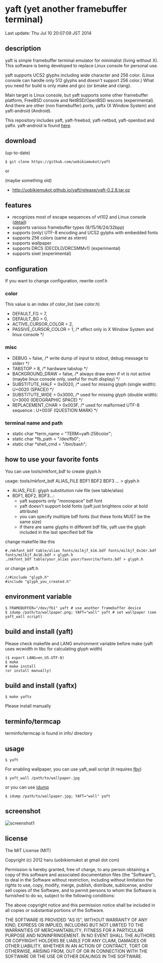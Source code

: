# yaft (yet another framebuffer terminal)

Last update: Thu Jul 10 20:07:09 JST 2014

## description

yaft is simple framebuffer terminal emulator for minimalist (living without X).
This software is being developed to replace Linux console for personal use.

yaft supports UCS2 glyphs including wide character and 256 color.
(Linux console can handle only 512 glyphs and doesn't support 256 color.)
What you need for build is only make and gcc (or bmake and clang).

Main target is Linux console, but yaft supports some other framebuffer platform, FreeBSD console and NetBSD/OpenBSD wscons (experimental).
And there are other (non framebuffer) ports, yaftx (X Window System) and yaft-android (Android).

This repository includes yaft, yaft-freebsd, yaft-netbsd, yaft-openbsd and yaftx.
yaft-android is found [here](https://github.com/uobikiemukot/yaft-android).

## download

(up-to-date)

~~~
$ git clone https://github.com/uobikiemukot/yaft
~~~
or

(maybe something old)

-	http://uobikiemukot.github.io/yaft/release/yaft-0.2.8.tar.gz

## features

+	recognizes most of escape sequences of vt102 and Linux console ([detail](http://uobikiemukot.github.io/yaft/escape.html))
+	supports various framebuffer types (8/15/16/24/32bpp)
+	supports (only) UTF-8 encoding and UCS2 gylphs with embedded fonts
+	supports 256 colors (same as xterm)
+	supports wallpaper
+	supports DRCS (DECDLD/DRCSMMv1) (experimental)
+	supports sixel (experimental)

## configuration

If you want to change configuration, rewrite conf.h

### color

This value is an index of color_list (see color.h)

+	DEFAULT_FG = 7,
+	DEFAULT_BG = 0,
+	ACTIVE_CURSOR_COLOR  = 2,
+	PASSIVE_CURSOR_COLOR = 1, /* effect only in X Window System and linux console */

### misc

+	DEBUG            = false,  /* write dump of input to stdout, debug message to stderr */
+	TABSTOP          = 8,      /* hardware tabstop */
+	BACKGROUND_DRAW  = false,  /* always draw even if vt is not active (maybe linux console only, useful for multi display) */
+	SUBSTITUTE_HALF  = 0x0020, /* used for missing glyph (single width): U+0020 (SPACE)) */
+	SUBSTITUTE_WIDE  = 0x3000, /* used for missing glyph (double width): U+3000 (IDEOGRAPHIC SPACE) */
+	REPLACEMENT_CHAR = 0x003F, /* used for malformed UTF-8 sequence    : U+003F (QUESTION MARK)  */

### terminal name and path

+	static char *term_name = "TERM=yaft-256color";
+	static char *fb_path   = "/dev/fb0";
+	static char *shell_cmd = "/bin/bash";

## how to use your favorite fonts

You can use tools/mkfont_bdf to create glyph.h

usage: tools/mkfont_bdf ALIAS_FILE BDF1 BDF2 BDF3 ... > glyph.h

-	ALIAS_FILE: glyph substitution rule file (see table/alias)
-	BDF1, BDF2, BDF3...:
	+	yaft supports only "monospace" bdf font
	+	yaft doesn't support bold fonts (yaft just brightens color at bold attribute)
	+	you can specify mulitiple bdf fonts (but these fonts MUST be the same size)
	+	if there are same glyphs in different bdf file,
		yaft use the glyph included in the last specified bdf file

change makefile like this

~~~
#./mkfont_bdf table/alias fonts/milkjf_k16.bdf fonts/milkjf_8x16r.bdf fonts/milkjf_8x16.bdf > glyph.h
./mkfont_bdf table/your_alias your/favorite/fonts.bdf > glyph.h
~~~

or change yaft.h

~~~
//#include "glyph.h"
#include "glyph_you_created.h"
~~~

## environment variable

~~~
$ FRAMEBUFFER="/dev/fb1" yaft # use another framebuffer device
$ idump /path/to/wallpaper.png; YAFT="wall" yaft # set wallpaper (see yaft_wall script)
~~~

## build and install (yaft)

Please check makefile and LANG environment variable before make
(yaft uses wcwidth in libc for calculating glyph width)

~~~
($ export LANG=en_US.UTF-8)
$ make
# make install
(or install manually)
~~~

## build and install (yaftx)

~~~
$ make yaftx
~~~

Please install manually

## terminfo/termcap

terminfo/termcap is found in info/ directory

## usage

~~~
$ yaft
~~~

For enabling wallpaper, you can use yaft_wall script (it requires [fbv](http://www.eclis.ch/fbv/))

~~~
$ yaft_wall /path/to/wallpaper.jpg
~~~

or you can use [idump](https://github.com/uobikiemukot/idump)

~~~
$ idump /path/to/wallpaper.jpg; YAFT="wall" yaft
~~~

## screenshot

![screenshot1](http://uobikiemukot.github.io/img/yaft-screenshot.png)

## license
The MIT License (MIT)

Copyright (c) 2012 haru (uobikiemukot at gmail dot com)

Permission is hereby granted, free of charge, to any person obtaining a copy of this software and associated documentation files (the "Software"), to deal in the Software without restriction, including without limitation the rights to use, copy, modify, merge, publish, distribute, sublicense, and/or sell copies of the Software, and to permit persons to whom the Software is furnished to do so, subject to the following conditions:

The above copyright notice and this permission notice shall be included in all copies or substantial portions of the Software.

THE SOFTWARE IS PROVIDED "AS IS", WITHOUT WARRANTY OF ANY KIND, EXPRESS OR IMPLIED, INCLUDING BUT NOT LIMITED TO THE WARRANTIES OF MERCHANTABILITY, FITNESS FOR A PARTICULAR PURPOSE AND NONINFRINGEMENT. IN NO EVENT SHALL THE AUTHORS OR COPYRIGHT HOLDERS BE LIABLE FOR ANY CLAIM, DAMAGES OR OTHER LIABILITY, WHETHER IN AN ACTION OF CONTRACT, TORT OR OTHERWISE, ARISING FROM, OUT OF OR IN CONNECTION WITH THE SOFTWARE OR THE USE OR OTHER DEALINGS IN THE SOFTWARE.
